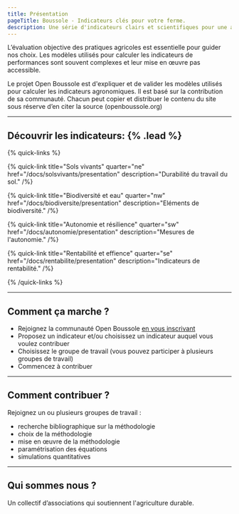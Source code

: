 ```yaml
---
title: Présentation
pageTitle: Boussole - Indicateurs clés pour votre ferme.
description: Une série d'indicateurs clairs et scientifiques pour une agriculture durable
---
```


L’évaluation objective des pratiques agricoles est essentielle pour guider nos choix. Les modèles utilisés pour calculer les indicateurs de performances sont souvent complexes et leur mise en œuvre pas accessible.

Le projet Open Boussole est d'expliquer et de valider les modèles utilisés pour calculer les indicateurs agronomiques. Il est basé sur la contribution de sa communauté. Chacun peut copier et distribuer le contenu du site sous réserve d’en citer la source (openboussole.org)

---

## Découvrir les indicateurs: {% .lead %}

{% quick-links %}

{% quick-link title="Sols vivants" quarter="ne" href="/docs/solsvivants/presentation" description="Durabilité du travail du sol." /%}

{% quick-link title="Biodiversité et eau" quarter="nw" href="/docs/biodiversite/presentation" description="Eléments de biodiversité." /%}

{% quick-link title="Autonomie et résilience" quarter="sw" href="/docs/autonomie/presentation" description="Mesures de l'autonomie." /%}

{% quick-link title="Rentabilité et effience" quarter="se" href="/docs/rentabilite/presentation" description="Indicateurs de rentabilité." /%}

{% /quick-links %}

---

## Comment ça marche ?

- Rejoignez la communauté Open Boussole [en vous inscrivant](/infos/participer)
- Proposez un indicateur et/ou choisissez un indicateur auquel vous voulez contribuer
- Choisissez le groupe de travail (vous pouvez participer à plusieurs groupes de travail)
- Commencez à contribuer

---

## Comment contribuer ?

Rejoignez un ou plusieurs groupes de travail :

- recherche bibliographique sur la méthodologie
- choix de la méthodologie
- mise en œuvre de la méthodologie
- paramétrisation des équations
- simulations quantitatives

---

## Qui sommes nous ?

Un collectif d’associations qui soutiennent l'agriculture durable.
